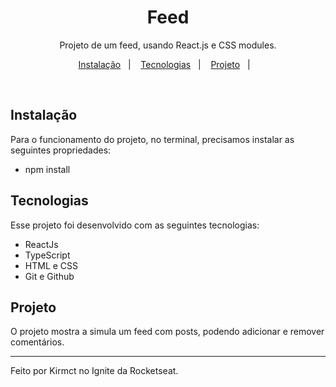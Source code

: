 <h1 align="center"> Feed </h1>

<p align="center">
Projeto de um feed, usando React.js e CSS modules. <br/>
</p>

<p align="center">
<a href="#-instalacao">Instalação</a>&nbsp;&nbsp;&nbsp;|&nbsp;&nbsp;&nbsp;
  <a href="#-tecnologias">Tecnologias</a>&nbsp;&nbsp;&nbsp;|&nbsp;&nbsp;&nbsp;
  <a href="#-projeto">Projeto</a>&nbsp;&nbsp;&nbsp;|&nbsp;&nbsp;&nbsp;  
</p>

<br>

## Instalação

Para o funcionamento do projeto, no terminal, precisamos instalar as seguintes propriedades:

- npm install

## Tecnologias

Esse projeto foi desenvolvido com as seguintes tecnologias:

- ReactJs
- TypeScript
- HTML e CSS
- Git e Github

## Projeto

O projeto mostra a simula um feed com posts, podendo adicionar e remover comentários.


---

Feito por Kirmct no Ignite da Rocketseat.